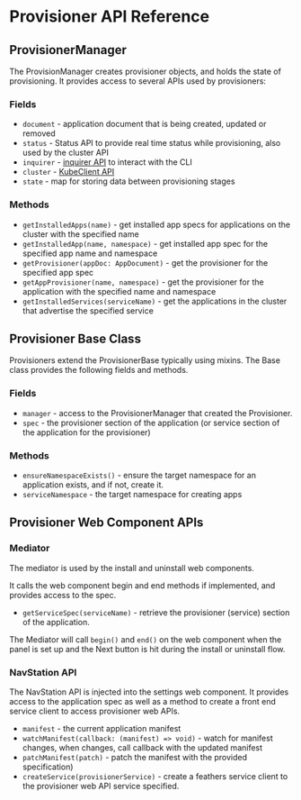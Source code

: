 # Provisioner API Reference

## ProvisionerManager

The ProvisionManager creates provisioner objects, and holds the state of provisioning.  It provides access to several APIs used by provisioners:

### Fields

* `document` - application document that is being created, updated or removed
* `status` - Status API to provide real time status while provisioning, also used by the cluster API
* `inquirer` - [inquirer API](https://github.com/SBoudrias/Inquirer.js#readme) to interact with the CLI
* `cluster` - [KubeClient API](/references/kubeclient.md)
* `state` - map for storing data between provisioning stages

### Methods

* `getInstalledApps(name)` - get installed app specs for applications on the cluster with the specified name
* `getInstalledApp(name, namespace)` - get installed app spec for the specified app name and namespace
* `getProvisioner(appDoc: AppDocument)` - get the provisioner for the specified app spec
* `getAppProvisioner(name, namespace)` - get the provisioner for the application with the specified name and namespace
* `getInstalledServices(serviceName)` - get the applications in the cluster that advertise the specified service

## Provisioner Base Class

Provisioners extend the ProvisionerBase typically using mixins.  The Base class provides the following fields and methods.

### Fields

* `manager` - access to the ProvisionerManager that created the Provisioner.
* `spec` - the provisioner section of the application (or service section of the application for the provisioner)

### Methods

* `ensureNamespaceExists()` - ensure the target namespace for an application exists, and if not, create it.
* `serviceNamespace` - the target namespace for creating apps

## Provisioner Web Component APIs

### Mediator

The mediator is used by the install and uninstall web components.

It calls the web component begin and end methods if implemented, and provides access to the spec.

* `getServiceSpec(serviceName)` - retrieve the provisioner (service) section of the application.

The Mediator will call `begin()` and `end()` on the web component when the panel is set up and the Next button is hit during the install or uninstall flow.

### NavStation API

The NavStation API is injected into the settings web component.  It provides access to the application spec as well as a method to create a front end service client to access provisioner web APIs.

* `manifest` - the current application manifest
* `watchManifest(callback: (manifest) => void)` - watch for manifest changes, when changes, call callback with the updated manifest
* `patchManifest(patch)` - patch the manifest with the provided specification)
* `createService(provisionerService)` - create a feathers service client to the provisioner web API service specified.
